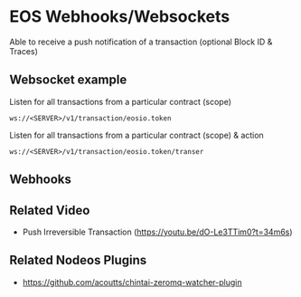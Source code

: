 # EOS Webhooks/Websockets

Able to receive a push notification of a transaction (optional Block ID & Traces)

## Websocket example

Listen for all transactions from a particular contract (scope)

```
ws://<SERVER>/v1/transaction/eosio.token
```

Listen for all transactions from a particular contract (scope) & action

```
ws://<SERVER>/v1/transaction/eosio.token/transer
```

## Webhooks

## Related Video

- Push Irreversible Transaction (https://youtu.be/dO-Le3TTim0?t=34m6s)

## Related Nodeos Plugins

- https://github.com/acoutts/chintai-zeromq-watcher-plugin
